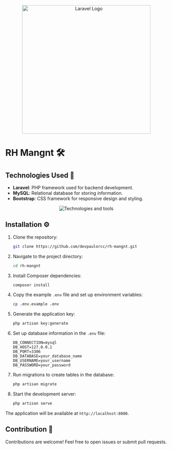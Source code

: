 
<p align="center"><a href="https://laravel.com" target="_blank"><img src="https://raw.githubusercontent.com/laravel/art/master/logo-lockup/5%20SVG/2%20CMYK/1%20Full%20Color/laravel-logolockup-cmyk-red.svg" width="400" alt="Laravel Logo"></a></p>

# RH Mangnt 🛠️

## Technologies Used 🚀

- **Laravel**: PHP framework used for backend development.
- **MySQL**: Relational database for storing information.
- **Bootstrap**: CSS framework for responsive design and styling.
<p align="center">
  <img src="https://skillicons.dev/icons?i=laravel,mysql,bootstrap" alt="Technologies and tools" />
</p>

## Installation ⚙️

1. Clone the repository:

   ```bash
   git clone https://github.com/devpaulorcc/rh-mangnt.git
   ```

2. Navigate to the project directory:

   ```bash
   cd rh-mangnt
   ```

3. Install Composer dependencies:

   ```bash
   composer install
   ```

4. Copy the example `.env` file and set up environment variables:

   ```bash
   cp .env.example .env
   ```

5. Generate the application key:

   ```bash
   php artisan key:generate
   ```

6. Set up database information in the `.env` file:

   ```
   DB_CONNECTION=mysql
   DB_HOST=127.0.0.1
   DB_PORT=3306
   DB_DATABASE=your_database_name
   DB_USERNAME=your_username
   DB_PASSWORD=your_password
   ```

7. Run migrations to create tables in the database:

   ```bash
   php artisan migrate
   ```

8. Start the development server:

   ```bash
   php artisan serve
   ```

The application will be available at `http://localhost:8000`.

## Contribution 🤝

Contributions are welcome! Feel free to open issues or submit pull requests.
